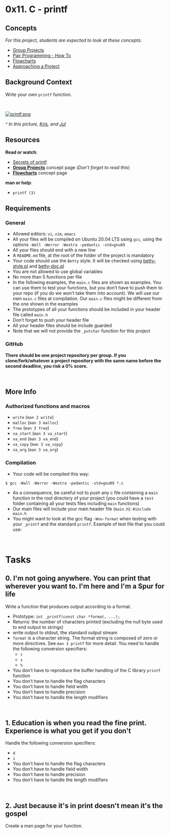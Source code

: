 <h1>0x11. C - printf</h1>
<h2>Concepts</h2>
<div>
    <div>
        <p><em>For this project, students are expected to look at these concepts:</em></p>
        <ul>
            <li><a href="https://intranet.hbtn.io/concepts/111">Group Projects</a></li>
            <li><a href="https://intranet.hbtn.io/concepts/121">Pair Programming - How To</a></li>
            <li><a href="https://intranet.hbtn.io/concepts/130">Flowcharts</a></li>
            <li><a href="https://intranet.hbtn.io/concepts/350">Approaching a Project</a></li>
        </ul>
    </div>
</div>
<div>
    <h2>Background Context</h2>
    <p>Write your own&nbsp;<code>printf</code> function.</p>
</div>
<div>
    <div><br></div>
</div>

[![printf.png](https://i.postimg.cc/4Nj6KfcN/printf.png)](https://postimg.cc/SJ723pVw)
<p><em>^ In this picture,&nbsp;<a href="https://intranet.hbtn.io/rltoken/nZsoG4tOCxWIoCpnauja1Q" target="_blank" title="Kris">Kris</a>, and&nbsp;<a href="https://intranet.hbtn.io/rltoken/wEcRVGdkuvVGIqiJvsnpSw" target="_blank" title="Jul">Jul</a></em>&nbsp;</p>
<h2>Resources</h2>
<p><strong>Read or watch</strong>:</p>
<ul>
    <li><a href="https://intranet.hbtn.io/rltoken/lQ4Ecz5ZX_H3fk2qhKO-RA" target="_blank" title="Secrets of printf">Secrets of printf</a></li>
    <li><strong><a href="https://intranet.hbtn.io/rltoken/K5q7wmUvcQcDMsyziDqu6Q" target="_blank" title="Group Projects">Group Projects</a></strong> concept page (<em>Don&rsquo;t forget to read this</em>)</li>
    <li><strong><a href="https://intranet.hbtn.io/rltoken/92Ppxs-a3NM0H8bwLdH6PA" target="_blank" title="Flowcharts">Flowcharts</a></strong> concept page</li>
</ul>
<p><strong>man or help</strong>:</p>
<ul>
    <li><code>printf (3)</code></li>
</ul>
<h2>Requirements</h2>
<h3>General</h3>
<ul>
    <li>Allowed editors:&nbsp;<code>vi</code>,&nbsp;<code>vim</code>,&nbsp;<code>emacs</code></li>
    <li>All your files will be compiled on Ubuntu 20.04 LTS using&nbsp;<code>gcc</code>, using the options&nbsp;<code>-Wall -Werror -Wextra -pedantic -std=gnu89</code></li>
    <li>All your files should end with a new line</li>
    <li>A&nbsp;<code>README.md</code> file, at the root of the folder of the project is mandatory</li>
    <li>Your code should use the&nbsp;<code>Betty</code> style. It will be checked using&nbsp;<a href="https://github.com/holbertonschool/Betty/blob/master/betty-style.pl" target="_blank" title="betty-style.pl">betty-style.pl</a> and&nbsp;<a href="https://github.com/holbertonschool/Betty/blob/master/betty-doc.pl" target="_blank" title="betty-doc.pl">betty-doc.pl</a></li>
    <li>You are not allowed to use global variables</li>
    <li>No more than 5 functions per file</li>
    <li>In the following examples, the&nbsp;<code>main.c</code> files are shown as examples. You can use them to test your functions, but you don&rsquo;t have to push them to your repo (if you do we won&rsquo;t take them into account). We will use our own&nbsp;<code>main.c</code> files at compilation. Our&nbsp;<code>main.c</code> files might be different from the one shown in the examples</li>
    <li>The prototypes of all your functions should be included in your header file called&nbsp;<code>main.h</code></li>
    <li>Don&rsquo;t forget to push your header file</li>
    <li>All your header files should be include guarded</li>
    <li>Note that we will not provide the&nbsp;<code>_putchar</code> function for this project</li>
</ul>
<h3>GitHub</h3>
<p><strong>There should be one project repository per group. If you clone/fork/whatever a project repository with the same name before the second deadline, you risk a 0% score.</strong></p>
<p><br></p>
<h2>More Info</h2>
<h3>Authorized functions and macros</h3>
<ul>
    <li><code>write</code> (<code>man 2 write</code>)</li>
    <li><code>malloc</code> (<code>man 3 malloc</code>)</li>
    <li><code>free</code> (<code>man 3 free</code>)</li>
    <li><code>va_start</code> (<code>man 3 va_start</code>)</li>
    <li><code>va_end</code> (<code>man 3 va_end</code>)</li>
    <li><code>va_copy</code> (<code>man 3 va_copy</code>)</li>
    <li><code>va_arg</code> (<code>man 3 va_arg</code>)</li>
</ul>
<h3>Compilation</h3>
<ul>
    <li>Your code will be compiled this way:</li>
</ul>
<pre><code>$ gcc -Wall -Werror -Wextra -pedantic -std=gnu89 *.c
</code></pre>
<ul>
    <li>As a consequence, be careful not to push any c file containing a&nbsp;<code>main</code> function in the root directory of your project (you could have a&nbsp;<code>test</code> folder containing all your tests files including&nbsp;<code>main</code> functions)</li>
    <li>Our main files will include your main header file (<code>main.h</code>):&nbsp;<code>#include main.h</code></li>
    <li>You might want to look at the gcc flag&nbsp;<code>-Wno-format</code> when testing with your&nbsp;<code>_printf</code> and the standard&nbsp;<code>printf</code>. Example of test file that you could use:</li>
</ul>
<br>
<h1>Tasks</h1>
<h2>0. I&apos;m not going anywhere. You can print that wherever you want to. I&apos;m here and I&apos;m a Spur for life</h2>
<p>Write a function that produces output according to a format.</p>
<ul>
    <li>Prototype:&nbsp;<code>int _printf(const char *format, ...);</code></li>
    <li>Returns: the number of characters printed (excluding the null byte used to end output to strings)</li>
    <li>write output to stdout, the standard output stream</li>
    <li><code>format</code> is a character string. The format string is composed of zero or more directives. See&nbsp;<code>man 3 printf</code> for more detail. You need to handle the following conversion specifiers:<ul>
            <li><code>c</code></li>
            <li><code>s</code></li>
            <li><code>%</code></li>
        </ul>
    </li>
    <li>You don&rsquo;t have to reproduce the buffer handling of the C library&nbsp;<code>printf</code> function</li>
    <li>You don&rsquo;t have to handle the flag characters</li>
    <li>You don&rsquo;t have to handle field width</li>
    <li>You don&rsquo;t have to handle precision</li>
    <li>You don&rsquo;t have to handle the length modifiers</li>
</ul>
<br>
<h2>1. Education is when you read the fine print. Experience is what you get if you don&apos;t</h2>
<p>Handle the following conversion specifiers:</p>
<ul>
    <li><code>d</code></li>
    <li><code>i</code></li>
    <li>You don&rsquo;t have to handle the flag characters</li>
    <li>You don&rsquo;t have to handle field width</li>
    <li>You don&rsquo;t have to handle precision</li>
    <li>You don&rsquo;t have to handle the length modifiers</li>
</ul>
<br>
<h2>2. Just because it&apos;s in print doesn&apos;t mean it&apos;s the gospel</h2>
<p>Create a man page for your function.&nbsp;</p>
